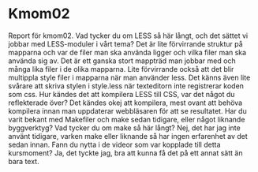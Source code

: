 Kmom02
===============================

Report för kmom02.
Vad tycker du om LESS så här långt, och det sättet vi jobbar med LESS-moduler i vårt tema?
Det är lite förvirrande struktur på mapparna och var de filer man ska använda ligger och vilka filer man ska använda sig av. Det är ett ganska stort mappträd man jobbar med och många lika filer i de olika mapparna. Lite förvirrande också att det blir multippla style filer i mapparna när man använder less. Det känns även lite svårare att skriva stylen i style.less när texteditorn inte registrerar koden som css.
Hur kändes det att kompilera LESS till CSS, var det något du reflekterade över?
Det kändes okej att kompilera, mest ovant att behöva kompilera innan man uppdaterar webbläsaren för att se resultatet.
Har du varit bekant med Makefiler och make sedan tidigare, eller något liknande byggverktyg? Vad tycker du om make så här långt?
Nej, det har jag inte använt tidigare, varken make eller liknande så har ingen erfarenhet av det sedan innan.
Fann du nytta i de videor som var kopplade till detta kursmoment?
Ja, det tyckte jag, bra att kunna få det på ett annat sätt än bara text.
